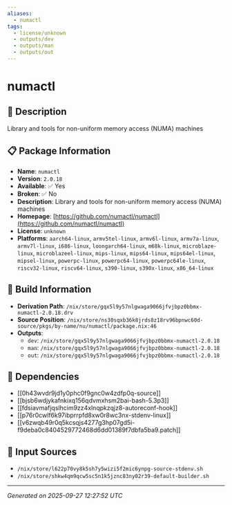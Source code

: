 ```yaml
---
aliases:
  - numactl
tags:
  - license/unknown
  - outputs/dev
  - outputs/man
  - outputs/out
---
```


# numactl

## 📝 Description

Library and tools for non-uniform memory access (NUMA) machines

## 📋 Package Information

- **Name**: `numactl`
- **Version**: `2.0.18`
- **Available**: ✅ Yes
- **Broken**: ✅ No
- **Description**: Library and tools for non-uniform memory access (NUMA) machines
- **Homepage**: [https://github.com/numactl/numactl](https://github.com/numactl/numactl)
- **License**: `unknown`
- **Platforms**: `aarch64-linux`, `armv5tel-linux`, `armv6l-linux`, `armv7a-linux`, `armv7l-linux`, `i686-linux`, `loongarch64-linux`, `m68k-linux`, `microblaze-linux`, `microblazeel-linux`, `mips-linux`, `mips64-linux`, `mips64el-linux`, `mipsel-linux`, `powerpc-linux`, `powerpc64-linux`, `powerpc64le-linux`, `riscv32-linux`, `riscv64-linux`, `s390-linux`, `s390x-linux`, `x86_64-linux`

## 🔧 Build Information

- **Derivation Path**: `/nix/store/gqx5l9y57nlgwaga9066jfvjbpz0bbmx-numactl-2.0.18.drv`
- **Source Position**: `/nix/store/ns30sqxb36k8jrds8z18rv96bpnwc60d-source/pkgs/by-name/nu/numactl/package.nix:46`
- **Outputs**:
  - `dev`:  `/nix/store/gqx5l9y57nlgwaga9066jfvjbpz0bbmx-numactl-2.0.18`
  - `man`:  `/nix/store/gqx5l9y57nlgwaga9066jfvjbpz0bbmx-numactl-2.0.18`
  - `out`:  `/nix/store/gqx5l9y57nlgwaga9066jfvjbpz0bbmx-numactl-2.0.18`

## 🔗 Dependencies

- [[0h43wvdr9jd1y0phc0f9gnc0w4zdfp0q-source]]
- [[bjsb6wdjykafnkixq156qdvmxhsm2bai-bash-5.3p3]]
- [[fdsiavmafjqslhcim9zz4xlnqpkzqjz8-autoreconf-hook]]
- [[p76r0cwlf6k97ibprrpfd8xw0r8wc3nx-stdenv-linux]]
- [[v6zwqb49r0q5kcsqjs4277g3hp07gd5i-f9deba0c8404529772468d6dd01389f7dbfa5ba9.patch]]

## 📁 Input Sources

- `/nix/store/l622p70vy8k5sh7y5wizi5f2mic6ynpg-source-stdenv.sh`
- `/nix/store/shkw4qm9qcw5sc5n1k5jznc83ny02r39-default-builder.sh`

---
*Generated on 2025-09-27 12:27:52 UTC*
